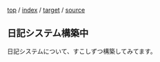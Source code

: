 [top](https://igapyon.github.io/diary/) 
/ [index](index.html) 
/ [target](https://igapyon.github.io/diary/2017/ig170103.html) 
/ [source](https://github.com/igapyon/diary/blob/gh-pages/2017/ig170103.html.src.md) 

## 日記システム構築中

日記システムについて、すこしずつ構築してみてます。
